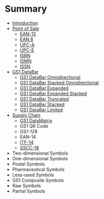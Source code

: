 # Summary

* [Introduction](README.md)
* [Point of Sale](chapter1.md)
    * [EAN-13](ean-13.md)
    * [EAN 8](ean-8.md)
    * [UPC-A](upc-a.md)
    * [UPC-E](upc-e.md)
    * [ISBN](isbn.md)
    * [ISMN](ismn.md)
    * [ISSN](issn.md)
* [GS1 DataBar](gs1-databar.md)
    * [GS1 DataBar Omnidirectional](gs1-databar-omnidirectional.md)
    * [GS1 DataBar Stacked Omnidirectional](gs1-databar-stacked-omnidirectional.md)
    * [GS1 DataBar Expanded](gs1-databar-expanded.md)
    * [GS1 DataBar Expanded Stacked](gs1-databar-expanded-stacked.md)
    * [GS1 DataBar Truncated](gs1-databar-truncated.md)
    * [GS1 DataBar Stacked](gs1-databar-stacked.md)
    * [GS1 DataBar Limited](gs1-databar-limited.md)
* [Supply Chain](supply-chain.md)
    * [GS1 DataMatrix](gs1-datamatrix.md)
    * GS1 QR Code
    * GS1-128
    * EAN-14
    * [ITF-14](itf-14.md)
    * [SSCC-18](sscc-18.md)
* Two-dimensional Symbols
* One-dimensional Symbols
* Postal Symbols
* Pharmaceutical Symbols
* Less-used Symbols
* GS1 Composite Symbols
* Raw Symbols
* Partial Symbols

